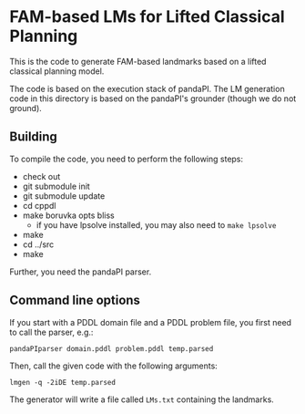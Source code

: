 # FAM-based LMs for Lifted  Classical Planning
This is the code to generate FAM-based landmarks based on a lifted classical planning model.

The code is based on the execution stack of pandaPI. The LM generation code in this directory is based on the pandaPI's grounder (though we do not ground).



## Building
To compile the code, you need to perform the following steps:

 - check out
 - git submodule init
 - git submodule update
 - cd cppdl
 - make boruvka opts bliss
	- if you have lpsolve installed, you may also need to ```make lpsolve```
 - make
 - cd ../src
 - make

Further, you need the pandaPI parser.

## Command line options

If you start with a PDDL domain file and a PDDL problem file, you first need to call the parser, e.g.:

```
pandaPIparser domain.pddl problem.pddl temp.parsed
```

Then, call the given code with the following arguments:

```
lmgen -q -2iDE temp.parsed
```

The generator will write a file called ```LMs.txt``` containing the landmarks.
